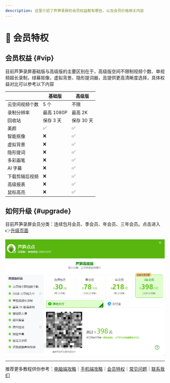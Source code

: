 ```yaml
---
description: 这里介绍了芦笋录屏的会员权益都有哪些，以及会员价格相关内容
---
```


# 🌟 会员特权

## 会员权益 {#vip}

目前芦笋录屏基础版与高级版的主要区别在于，高级版空间不限制视频个数、单视频超长录制，绿幕抠像，虚拟背景、隐形提词器，且提供更高清晰度选择，具体权益对比可以参考以下内容

<table><thead><tr><th></th><th>基础版</th><th>高级版</th></tr></thead><tbody><tr><td>云空间视频个数</td><td>5 个</td><td>不限</td></tr><tr><td>录制分辨率</td><td>最高 1080P</td><td>最高 2K</td></tr><tr><td>回收站</td><td>保存 3 天</td><td>保存 30 天</td></tr><tr><td>美颜</td><td>✅</td><td>✅</td></tr><tr><td>智能抠像</td><td>❌</td><td>✅</td></tr><tr><td>虚拟背景</td><td>❌</td><td>✅</td></tr><tr><td>隐形提词</td><td>❌</td><td>✅</td></tr><tr><td>多彩画笔</td><td>❌</td><td>✅</td></tr><tr><td>AI 字幕</td><td>❌</td><td>✅</td></tr><tr><td>下载剪辑后视频</td><td>❌</td><td>✅</td></tr><tr><td>高级报表</td><td>❌</td><td>✅</td></tr><tr><td>鼠标高亮</td><td>❌</td><td>✅</td></tr></tbody></table>

## 如何升级 {#upgrade}

目前芦笋录屏会员分类：连续包月会员、季会员、年会员、三年会员。点击进入👉[升级页面](https://lusun.com/pricing?tab=vip)

<ImgCenter><img src="../public/.gitbook/assets/lusun_vip_price.png" alt=""></ImgCenter>

***

推荐更多教程供你参考：[电脑端攻略](pc.md)｜[手机端攻略](phone.md)｜[会员特权](vip.md)｜[常见问题](../faq.md)｜[联系我们](../contact.md)